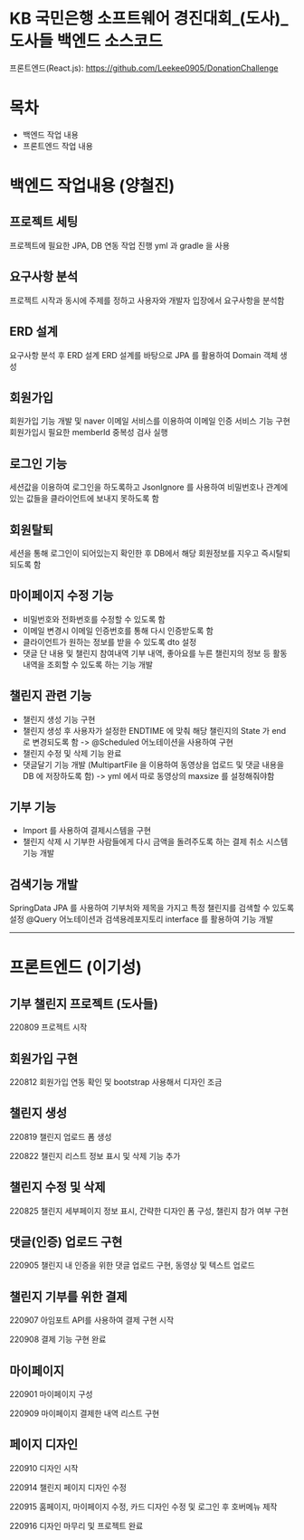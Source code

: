 # KB 국민은행 소프트웨어 경진대회_(도사)_도사들 백엔드 소스코드
프론트엔드(React.js): https://github.com/Leekee0905/DonationChallenge

# 목차
* 백엔드 작업 내용
* 프론트엔드 작업 내용

# 백엔드 작업내용 (양철진)

## 프로젝트 세팅
프로젝트에 필요한 JPA, DB 연동 작업 진행
yml 과 gradle 을 사용

## 요구사항 분석
프로젝트 시작과 동시에 주제를 정하고 사용자와 개발자 입장에서 요구사항을 분석함

## ERD 설계
요구사항 분석 후 ERD 설계 
ERD 설계를 바탕으로 JPA 를 활용하여 Domain 객체 생성

## 회원가입
회원가입 기능 개발 및 naver 이메일 서비스를 이용하여 이메일 인증 서비스 기능 구현
회원가입시 필요한 memberId 중복성 검사 실행

## 로그인 기능
세션값을 이용하여 로그인을 하도록하고 JsonIgnore 를 사용하여 비밀번호나 관계에 있는 값들을 클라이언트에 보내지 못하도록 함

## 회원탈퇴
세션을 통해 로그인이 되어있는지 확인한 후 DB에서 해당 회원정보를 지우고 즉시탈퇴되도록 함

## 마이페이지 수정 기능
* 비밀번호와 전화번호를 수정할 수 있도록 함
* 이메일 변경시 이메일 인증번호를 통해 다시 인증받도록 함
* 클라이언트가 원하는 정보를 받을 수 있도록 dto 설정
* 댓글 단 내용 및 챌린지 참여내역 기부 내역, 좋아요를 누른 챌린지의 정보 등 활동내역을 조회할 수 있도록 하는 기능 개발


## 챌린지 관련 기능

* 챌린지 생성 기능 구현
* 챌린지 생성 후 사용자가 설정한 ENDTIME 에 맞춰 해당 챌린지의 State 가 end 로 변경되도록 함 -> @Scheduled 어노테이션을 사용하여 구현
* 챌린지 수정 및 삭제 기능 완료
* 댓글달기 기능 개발 (MultipartFile 을 이용하여 동영상을 업로드 및 댓글 내용을 DB 에 저장하도록 함) -> yml 에서 따로 동영상의 maxsize 를 설정해줘야함

## 기부 기능
* Import 를 사용하여 결제시스템을 구현
* 챌린지 삭제 시 기부한 사람들에게 다시 금액을 돌려주도록 하는 결제 취소 시스템 기능 개발

## 검색기능 개발
SpringData JPA 를 사용하여 기부처와 제목을 가지고 특정 챌린지를 검색할 수 있도록 설정 @Query 어노테이션과 검색용레포지토리 interface 를 활용하여 기능 개발

--------------

# 프론트엔드 (이기성)

## 기부 챌린지 프로젝트 (도사들)
220809 프로젝트 시작

## 회원가입 구현
220812 회원가입 연동 확인 및 bootstrap 사용해서 디자인 조금

## 챌린지 생성
220819 챌린지 업로드 폼 생성  

220822 챌린지 리스트 정보 표시 및 삭제 기능 추가

## 챌린지 수정 및 삭제

220825 챌린지 세부페이지 정보 표시, 간략한 디자인 폼 구성, 챌린지 참가 여부 구현  

## 댓글(인증) 업로드 구현
220905 챌린지 내 인증을 위한 댓글 업로드 구현, 동영상 및 텍스트 업로드  

## 챌린지 기부를 위한 결제
220907 아임포트 API를 사용하여 결제 구현 시작  

220908 결제 기능 구현 완료  

## 마이페이지
220901 마이페이지 구성  

220909 마이페이지 결제한 내역 리스트 구현  

## 페이지 디자인
220910 디자인 시작  

220914 챌린지 페이지 디자인 수정   

220915 홈페이지, 마이페이지 수정, 카드 디자인 수정 및 로그인 후 호버메뉴 제작  

220916 디자인 마무리 및 프로젝트 완료  
